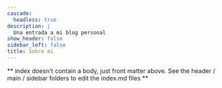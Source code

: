 ```yaml
---
cascade:
  headless: true
description: |
  Una entrada a mi blog personal
show_header: false
sidebar_left: false
title: Sobre mi
---
```


** index doesn't contain a body, just front matter above.
See the header / main / sidebar folders to edit the index.md files **
